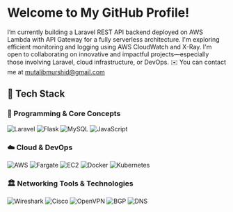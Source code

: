 # Welcome to My GitHub Profile!

I’m currently building a Laravel REST API backend deployed on AWS Lambda with API Gateway for a fully serverless architecture. I'm exploring efficient monitoring and logging using AWS CloudWatch and X-Ray.
I'm open to collaborating on innovative and impactful projects—especially those involving Laravel, cloud infrastructure, or DevOps.
✉️ You can contact me at mutalibmurshid@gmail.com

## 🚀 Tech Stack

### 🧠 Programming & Core Concepts
<p align="left">

  <img alt="Laravel" src="https://img.shields.io/badge/Laravel-FF2D20?style=for-the-badge&logo=laravel&logoColor=white" />
  <img alt="Flask" src="https://img.shields.io/badge/Flask-000000?style=for-the-badge&logo=flask&logoColor=white" />
  <img alt="MySQL" src="https://img.shields.io/badge/MySQL-4479A1?style=for-the-badge&logo=mysql&logoColor=white" />
  <img alt="JavaScript" src="https://img.shields.io/badge/JavaScript-F7DF1E?style=for-the-badge&logo=javascript&logoColor=black" />

</p>


### ☁️ Cloud & DevOps
<p align="left">

  <img alt="AWS" src="https://img.shields.io/badge/AWS-232F3E?style=for-the-badge&logo=amazonaws&logoColor=white" />
  <img alt="Fargate" src="https://img.shields.io/badge/Fargate-FF9900?style=for-the-badge&logo=amazonaws&logoColor=white" />
  <img alt="EC2" src="https://img.shields.io/badge/Amazon%20EC2-FF9900?style=for-the-badge&logo=amazonec2&logoColor=white" />
  <img alt="Docker" src="https://img.shields.io/badge/Docker-2496ED?style=for-the-badge&logo=docker&logoColor=white" />
  <img alt="Kubernetes" src="https://img.shields.io/badge/Kubernetes-326CE5?style=for-the-badge&logo=kubernetes&logoColor=white" />

</p>


### 🏛️ Networking Tools & Technologies
<p align="left">

  <img alt="Wireshark" src="https://img.shields.io/badge/Wireshark-1679A7?style=for-the-badge&logo=wireshark&logoColor=white" />
  <img alt="Cisco" src="https://img.shields.io/badge/Cisco-1BA0D7?style=for-the-badge&logo=cisco&logoColor=white" />
  <img alt="OpenVPN" src="https://img.shields.io/badge/OpenVPN-EA7E20?style=for-the-badge&logo=openvpn&logoColor=white" />
  <img alt="BGP" src="https://img.shields.io/badge/BGP-333333?style=for-the-badge&logoColor=white" />
  <img alt="DNS" src="https://img.shields.io/badge/DNS-1A1A1A?style=for-the-badge&logoColor=white" />

</p>

